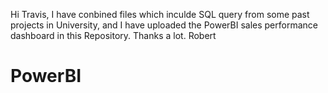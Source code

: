 Hi Travis, I have conbined files which inculde SQL query from some past projects in University, and I have uploaded the PowerBI sales performance dashboard in this Repository. Thanks a lot. Robert

# PowerBI
